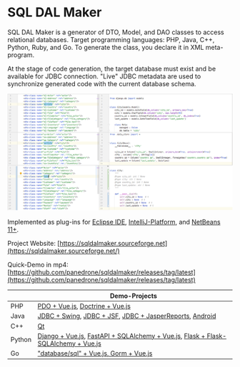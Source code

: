 # SQL DAL Maker

SQL DAL Maker is a generator of DTO, Model, and DAO classes to access relational databases. Target programming
languages: PHP, Java, C++, Python, Ruby, and Go. To generate the class, you declare it in XML meta-program.

At the stage of code generation, the target database must exist and be available for JDBC connection.
"Live" JDBC metadata are used to synchronize generated code with the current database schema.

![SQL DAL Maker](sdm_dj-sa.png)

Implemented as plug-ins
for [Eclipse IDE](http://marketplace.eclipse.org/content/sql-dal-maker), [IntelliJ-Platform](http://plugins.jetbrains.com/plugin/7092),
and [NetBeans 11+](https://github.com/panedrone/sqldalmaker/releases/tag/latest).

Project Website: [https://sqldalmaker.sourceforge.net](https://sqldalmaker.sourceforge.net/)

Quick-Demo in
mp4: [https://github.com/panedrone/sqldalmaker/releases/tag/latest](https://github.com/panedrone/sqldalmaker/releases/tag/latest)

|        | Demo-Projects                                                                                                                                                                                                                                                                                         |
|--------|-------------------------------------------------------------------------------------------------------------------------------------------------------------------------------------------------------------------------------------------------------------------------------------------------------|
| PHP    | [PDO + Vue.js](https://github.com/panedrone/sdm_demo_php_todolist), [Doctrine + Vue.js](https://github.com/panedrone/sdm_demo_todolist_php_doctrine)                                                                                                                                                  |
| Java   | [JDBC + Swing](https://github.com/panedrone/sdm_demo_swing_thesaurus), [JDBC + JSF](https://github.com/panedrone/sdm_demo_jsf_todolist), [JDBC + JasperReports](https://github.com/panedrone/sdm_demo_jasper_reports_northwindEF), [Android](https://github.com/panedrone/sdm_demo_android_thesaurus) |
| C++    | [Qt](https://github.com/panedrone/sdm_demo_qt6_thesaurus)                                                                                                                                                                                                                                             |
| Python | [Django + Vue.js](https://github.com/panedrone/sdm_demo_django_todolist_sqlite3), [FastAPI + SQLAlchemy + Vue.js](https://github.com/panedrone/sdm_demo_todolist_fastapi_sqlalchemy), [Flask + Flask-SQLAlchemy + Vue.js](https://github.com/panedrone/sdm_demo_flask_sqlalchemy_todolist)            |
| Go     | ["database/sql" + Vue.js, Gorm + Vue.js](https://github.com/panedrone/sdm_demo_todolist_sqlite3_golang)                                                                                                                                                                                               |